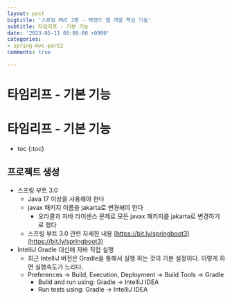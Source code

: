 ```yaml
---
layout: post
bigtitle: '스프링 MVC 2편 - 백엔드 웹 개발 핵심 기술'
subtitle: 타임리프 - 기본 기능
date: '2023-05-11 00:00:00 +0900'
categories:
- spring-mvc-part2
comments: true

---
```


# 타임리프 - 기본 기능

# 타임리프 - 기본 기능 
* toc
{:toc}


## 프로젝트 생성
+ 스프링 부트 3.0
  + Java 17 이상을 사용해야 한다
  + javax 패키지 이름을 jakarta로 변경해야 한다
    + 오라클과 자바 라이센스 문제로 모든 javax 패키지를 jakarta로 변경하기로 했다
  + 스프링 부트 3.0 관련 자세한 내용 [https://bit.ly/springboot3](https://bit.ly/springboot3)
+ IntelliJ Gradle 대신에 자바 직접 실행
  + 최근 IntelliJ 버전은 Gradle을 통해서 실행 하는 것이 기본 설정이다. 이렇게 하면 실행속도가 느리다. 
  + Preferences -> Build, Execution, Deployment -> Build Tools -> Gradle
    + Build and run using: Gradle -> IntelliJ IDEA
    + Run tests using: Gradle -> IntelliJ IDEA
